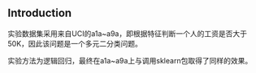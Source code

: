 ## Introduction

实验数据集采用来自UCI的a1a~a9a，即根据特征判断一个人的工资是否大于50K，因此该问题是一个多元二分类问题。


实验方法为逻辑回归，最终在a1a~a9a上与调用sklearn包取得了同样的效果。

